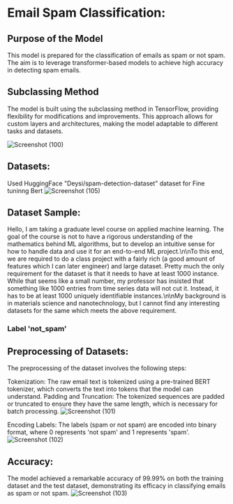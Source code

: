 # Email Spam Classification:
## Purpose of the Model
This model is prepared for the classification of emails as spam or not spam. The aim is to leverage transformer-based models to achieve high accuracy in detecting spam emails.

## Subclassing Method
The model is built using the subclassing method in TensorFlow, providing flexibility for modifications and improvements. This approach allows for custom layers and architectures, making the model adaptable to different tasks and datasets.

![Screenshot (100)](https://github.com/user-attachments/assets/6d9522ad-4c98-4029-8f86-51fecd57f102)

## Datasets:
Used HuggingFace "Deysi/spam-detection-dataset" dataset for Fine tuninng Bert 
![Screenshot (105)](https://github.com/user-attachments/assets/f5a5974e-fe9d-46f9-a23c-ff1fae01c712)

## Dataset Sample:
Hello,
I am taking a graduate level course on applied machine learning. The goal of the course is not to have a rigorous understanding of the mathematics behind ML algorithms, but to develop an intuitive sense for how to handle data and use it for an end-to-end ML project.\n\nTo this end, we are required to do a class project with a fairly rich (a good amount of features which I can later engineer) and large dataset. Pretty much the only requirement for the dataset is that it needs to have at least 1000 instance. While that seems like a small number, my professor has insisted that something like 1000 entries from time series data will not cut it. Instead, it has to be at least 1000 uniquely identifiable instances.\n\nMy background is in materials science and nanotechnology, but I cannot find any interesting datasets for the same which meets the above requirement.

### Label 'not_spam'

## Preprocessing of Datasets:
The preprocessing of the dataset involves the following steps:

Tokenization: The raw email text is tokenized using a pre-trained BERT tokenizer, which converts the text into tokens that the model can understand.
Padding and Truncation: The tokenized sequences are padded or truncated to ensure they have the same length, which is necessary for batch processing.
![Screenshot (101)](https://github.com/user-attachments/assets/f37f5ebe-a002-4bd9-b922-eef23a4dba21)

Encoding Labels: The labels (spam or not spam) are encoded into binary format, where 0 represents 'not spam' and 1 represents 'spam'.
![Screenshot (102)](https://github.com/user-attachments/assets/00365e0a-dd76-42d5-9ff1-99db0c21e2bc)

## Accuracy:
The model achieved a remarkable accuracy of 99.99% on both the training dataset and the test dataset, demonstrating its efficacy in classifying emails as spam or not spam.
![Screenshot (103)](https://github.com/user-attachments/assets/3f3cf27d-2b2f-469b-a354-3f275caeb175)
